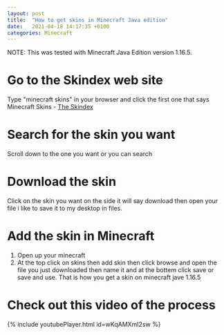 ```yaml
---
layout: post
title:  "How to get skins in Minecraft Java edition"
date:   2021-04-18 14:17:35 +0100
categories: Minecraft
---
```


NOTE: This was tested with Minecraft Java Edition version 1.16.5.

# Go to the Skindex web site
Type "minecraft skins" in your browser and click the first one that says Minecraft Skins - [The Skindex][skindex]

# Search for the skin you want
Scroll down to the one you want or you can search

# Download the skin
Click on the skin you want on the side it will say download then open your file i like to save it to my desktop in files. 

# Add the skin in Minecraft
1. Open up your minecraft
2. At the top click on skins then add skin then click browse and open the file you just downloaded then name it and at the bottem click save or save and use. That is how you get a skin on minecraft jave 1.16.5

# Check out this video of the process
{% include youtubePlayer.html id=wKqAMXmI2sw %}

[skindex]: https://minecraftskins.com
